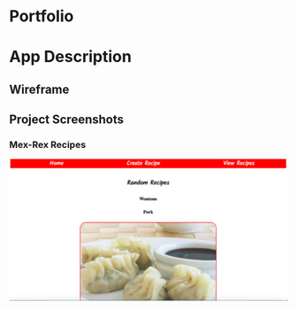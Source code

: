# Portfolio

# App Description


## Wireframe


## Project Screenshots
### Mex-Rex Recipes

![Mex-Rex1](/project_images/mexrex1.png)
